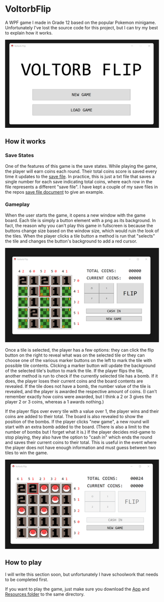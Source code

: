 # VoltorbFlip
A WPF game I made in Grade 12 based on the popular Pokemon minigame.
Unfortunately I've lost the source code for this project, but I can try my best to explain how it works.

![main menu](/screenshots/menu.png)

## How it works
### Save States
One of the features of this game is the save states. While playing the game, the player will earn coins each round. Their total coins score is saved every time it updates to the [save file](/Resources/SaveFiles.txt). In practice, this is just a txt file that saves a single number for each save indicating total coins, where each row in the file represents a different "save file". I have kept a couple of my save files in the repos [save file document](/Resources/SaveFiles.txt) to give an example.
### Gameplay
When the user starts the game, it opens a new window with the game board. Each tile is simply a button element with a png as its background. In fact, the reason why you can't play this game in fullscreen is because the buttons change size based on the window size, which would ruin the look of the tiles. When the player clicks a tile button a method is run that "selects" the tile and changes the button's background to add a red cursor.

![gameplay](/screenshots/mid-game.png)

Once a tile is selected, the player has a few options: they can click the flip button on the right to reveal what was on the selected tile or they can choose one of the various marker buttons on the left to mark the tile with possible tile contents. Clicking a marker button will update the background of the selected tile's button to mark the tile. If the player flips the tile, another method is run to check if the currently selected tile has a bomb. If it does, the player loses their current coins and the board contents are revealed. If the tile does not have a bomb, the number value of the tile is revealed, and the player is awarded the respective amount of coins. (I can't remember exactly how coins were awarded, but I think a 2 or 3 gives the player 2 or 3 coins, whereas a 1 awards nothing.)

If the player flips over every tile with a value over 1, the player wins and their coins are added to their total. The board is also revealed to show the position of the bombs. If the player clicks "new game", a new round will start with an extra bomb added to the board. (There is also a limit to the number of bombs but I forget what it is.) If the player decides mid-game to stop playing, they also have the option to "cash in" which ends the round and saves their current coins to their total. This is useful in the event where the player does not have enough information and must guess between two tiles to win the game.

![game win](/screenshots/game_win.png)

## How to play
I will write this section soon, but unfortunately I have schoolwork that needs to be completed first.

If you want to play the game, just make sure you download the [App](Voltorb_Flip.exe) and [Resources folder](/Resources) to the same directory.
